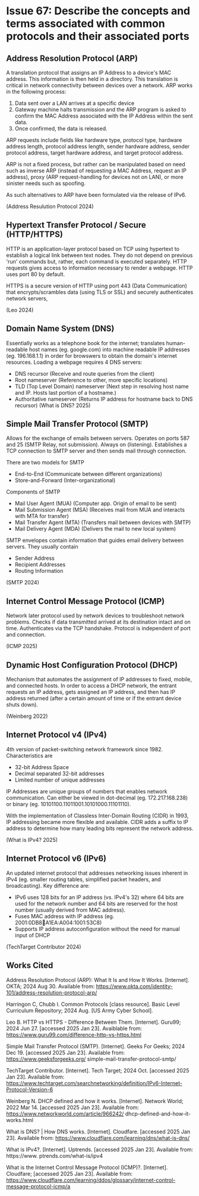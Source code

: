 # Issue 67: Describe the concepts and terms associated with common protocols and their associated ports

## Address Resolution Protocol (ARP)
A translation protocol that assigns an IP Address to a device's MAC address. This information is then held in a directory. This translation is critical in network connectivity between devices over a network. ARP works in the following process:

1. Data sent over a LAN arrives at a specific device
2. Gateway machine halts transmission and the ARP program is asked to confirm the MAC Address associated with the IP Address within the sent data. 
3. Once confirmed, the data is released.

ARP requests include fields like hardware type, protocol type, hardware address length, protocol address length, sender hardware address, sender protocol address, target hardware address, and target protocol address.

ARP is not a fixed process, but rather can be manipulated based on need such as inverse ARP (instead of requesting a MAC Address, request an IP address), proxy (ARP request-handling for devices not on LAN), or more sinister needs such as spoofing. 

As such alternatives to ARP have been formulated via the release of IPv6.

(Address Resulution Protocol 2024)

## Hypertext Transfer Protocol / Secure (HTTP/HTTPS)
HTTP is an application-layer protocol based on TCP using hypertext to establish a logical link between text nodes. They do not depend on previous 'run' commands but, rather, each command is executed separately. HTTP requests gives access to information necessary to render a webpage. HTTP uses port 80 by default. 

HTTPS is a secure version of HTTP using port 443 (Data Communication) that encrypts/scrambles data (using TLS or SSL) and securely authenticates network servers,  

(Leo 2024)

## Domain Name System (DNS)
Essentially works as a telephone book for the internet; translates human-readable host names (eg. google.com) into machine readable IP addresses (eg. 196.168.1.1) in order for browswers to obtain the domain's internet resources. Loading a webpage requires 4 DNS servers:
- DNS recursor (Receive and route queries from the client)
- Root nameserver (Reference to other, more specific locations)
- TLD (Top Level Domain) nameserver (Next step in resolving host name and IP. Hosts last portion of a  hostname.)
- Authoritative nameserver (Returns IP address for hostname back to DNS recursor)
(What is DNS? 2025)

## Simple Mail Transfer Protocol (SMTP)
Allows for the exchange of emails between servers. Operates on ports 587 and 25 (SMTP Relay, not submission). Always on (listening). Establishes a TCP connection to SMTP server and then sends mail through connection. 

There are two models for SMTP
- End-to-End (Communicate between different organizations)
- Store-and-Forward (Inter-organizational)

Components of SMTP
- Mail User Agent (MUA) (Computer app. Origin of email to be sent)
- Mail Submission Agent (MSA) (Receives mail from MUA and interacts with MTA for transfer)
- Mail Transfer Agent (MTA) (Transfers mail between devices with SMTP)
- Mail Delivery Agent (MDA) (Delivers the mail to new local system)

SMTP envelopes contain information that guides email delivery between servers. They usually contain
- Sender Address
- Recipient Addresses
- Routing Information 

(SMTP 2024)

## Internet Control Message Protocol (ICMP)
Network later protocol used by network devices to troubleshoot network problems. Checks if data transmitted arrived at its destination intact and on time. Authenticates via the TCP handshake. Protocol is independent of port and connection.  

(ICMP 2025)

## Dynamic Host Configuration Protocol (DHCP)
Mechanism that automates the assignment of IP addresses to fixed, mobile, and connected hosts. In order to access a DHCP network, the entrant requests an IP address, gets assigned an IP address, and then has IP address returned (after a certain amount of time or if the entrant device shuts down). 

(Weinberg 2022)

## Internet Protocol v4 (IPv4)
4th version of packet-switching network framework since 1982. Characteristics are
- 32-bit Address Space
- Decimal separated 32-bit addresses
- Limited number of unique addresses

IP Addresses are unique groups of numbers that enables network communication. Can either be viewed in dot-decimal (eg. 172.217.168.238) or binary 
(eg. 10101100.11011001.10101000.11101110).

With the implementation of Classless Inter-Domain Routing (CIDR) in 1993, IP addressing became more flexible and available. CIDR adds a suffix to IP address to determine how many leading bits represent the network address.  

(What is IPv4? 2025)

## Internet Protocol v6 (IPv6)
An updated internet protocol that addresses networking issues inherent in IPv4 (eg. smaller routing tables, simplified packet headers, and broadcasting). Key difference are:
- IPv6 uses 128 bits for an IP address (vs. IPv4's 32) where 64 bits are used for the network number and 64 bits are reserved for the host number (usually derived from MAC address).
- Fuses MAC address with IP address (eg. 2001:0DB8:1234:A1EA:A004:1001:53C8)
- Supports IP address autoconfiguration without the need for manual input of DHCP

(TechTarget Contributor 2024)

## Works Cited
Address Resolution Protocol (ARP): What It Is and How It Works. [Internet]. OKTA; 2024 Aug 
30. Available from: https://www.okta.com/identity-101/address-resolution-protocol-arp/

Harringon C, Chubb I. Common Protocols [class resource]. Basic Level Curriculum 
Repository; 2024 Aug. [US Army Cyber School]. 

Leo B. HTTP vs HTTPS - Difference Between Them. [Internet]. Guru99; 2024 Jun 27. [accessed 
2025 Jan 23]. Avaiblable from: https://www.guru99.com/difference-http-vs-https.html

Simple Mail Transfer Protocol (SMTP). [Internet]. Geeks For Geeks; 2024 Dec 19. [accessed 
2025 Jan 23]. Available from: https://www.geeksforgeeks.org/
simple-mail-transfer-protocol-smtp/
 
TechTarget Contributor. [Internet]. Tech Target; 2024 Oct. [accessed 2025 Jan 23]. Available from: https://www.techtarget.com/searchnetworking/definition/IPv6-Internet-Protocol-Version-6 

Weinberg N. DHCP defined and how it works. [Internet]. Network World; 2022 Mar 14.
[accessed 2025 Jan 23]. Available from: https://www.networkworld.com/article/966242/
dhcp-defined-and-how-it-works.html 

What is DNS? | How DNS works. [Internet]. Cloudfare. [accessed 2025 Jan 23]. Available 
from: https://www.cloudflare.com/learning/dns/what-is-dns/ 

What is IPv4?. [Internet]. Uptrends. [accessed 2025 Jan 23]. Available from: https://www.
ptrends.com/what-is/ipv4  

What is the Internet Control Message Protocol (ICMP)?. [Internet]. Cloudfare; [accessed 
2025 Jan 23]. Available from: 
https://www.cloudflare.com/learning/ddos/glossary/internet-control-message-protocol-icmp/a